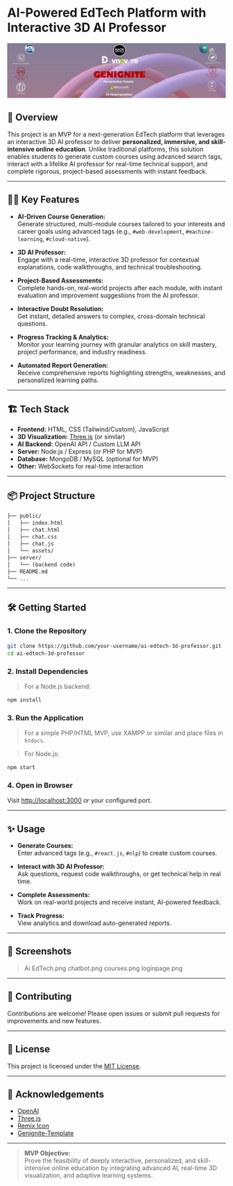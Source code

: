# AI-Powered EdTech Platform with Interactive 3D AI Professor

![AI EdTech Banner](f58664d6c437.jpg)

## 🚀 Overview

This project is an MVP for a next-generation EdTech platform that leverages an interactive 3D AI professor to deliver **personalized, immersive, and skill-intensive online education**. Unlike traditional platforms, this solution enables students to generate custom courses using advanced search tags, interact with a lifelike AI professor for real-time technical support, and complete rigorous, project-based assessments with instant feedback.

---

## 🧑‍💻 Key Features

- **AI-Driven Course Generation:**  
  Generate structured, multi-module courses tailored to your interests and career goals using advanced tags (e.g., `#web-development`, `#machine-learning`, `#cloud-native`).

- **3D AI Professor:**  
  Engage with a real-time, interactive 3D professor for contextual explanations, code walkthroughs, and technical troubleshooting.

- **Project-Based Assessments:**  
  Complete hands-on, real-world projects after each module, with instant evaluation and improvement suggestions from the AI professor.

- **Interactive Doubt Resolution:**  
  Get instant, detailed answers to complex, cross-domain technical questions.

- **Progress Tracking & Analytics:**  
  Monitor your learning journey with granular analytics on skill mastery, project performance, and industry readiness.

- **Automated Report Generation:**  
  Receive comprehensive reports highlighting strengths, weaknesses, and personalized learning paths.

---

## 🏗️ Tech Stack

- **Frontend:** HTML, CSS (Tailwind/Custom), JavaScript
- **3D Visualization:** [Three.js](https://threejs.org/) (or similar)
- **AI Backend:** OpenAI API / Custom LLM API
- **Server:** Node.js / Express (or PHP for MVP)
- **Database:** MongoDB / MySQL (optional for MVP)
- **Other:** WebSockets for real-time interaction

---

## 📦 Project Structure

```
├── public/
│   ├── index.html
│   ├── chat.html
│   ├── chat.css
│   ├── chat.js
│   └── assets/
├── server/
│   └── (backend code)
├── README.md
└── ...
```

---

## 🛠️ Getting Started

### 1. Clone the Repository

```bash
git clone https://github.com/your-username/ai-edtech-3d-professor.git
cd ai-edtech-3d-professor
```

### 2. Install Dependencies

> For a Node.js backend:
```bash
npm install
```

### 3. Run the Application

> For a simple PHP/HTML MVP, use XAMPP or similar and place files in `htdocs`.

> For Node.js:
```bash
npm start
```

### 4. Open in Browser

Visit [http://localhost:3000](http://localhost:3000) or your configured port.

---

## ✨ Usage

- **Generate Courses:**  
  Enter advanced tags (e.g., `#react.js`, `#nlp`) to create custom courses.

- **Interact with 3D AI Professor:**  
  Ask questions, request code walkthroughs, or get technical help in real time.

- **Complete Assessments:**  
  Work on real-world projects and receive instant, AI-powered feedback.

- **Track Progress:**  
  View analytics and download auto-generated reports.

---

## 📸 Screenshots

> Ai EdTech.png
> chatbot.png
> courses.png
> loginpage.png

---

## 🧩 Contributing

Contributions are welcome! Please open issues or submit pull requests for improvements and new features.

---

## 📄 License

This project is licensed under the [MIT License](LICENSE).

---

## 🙏 Acknowledgements

- [OpenAI](https://openai.com/)
- [Three.js](https://threejs.org/)
- [Remix Icon](https://remixicon.com/)
- [Genignite-Template](https://github.com/Drago-03/Genignite-Template)

---

> **MVP Objective:**  
> Prove the feasibility of deeply interactive, personalized, and skill-intensive online education by integrating advanced AI, real-time 3D visualization, and adaptive learning systems.
